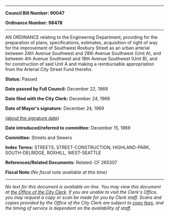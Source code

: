 

********

**Council Bill Number: 90047**
   
**Ordinance Number: 98478**
********

 AN ORDINANCE relating to the Engineering Department, providing for the preparation of plans, specifications, estimates, acquisition of right of way for the improvement of Southwest Roxbury Street as an urban arterial between 24th Avenue Southwest and 28th Avenue Southwest (Unit A), and between 4th Avenue Southwest and 18th Avenue Southwest (Unit B), and for construction of said Unit A and making a reimbursable appropriation from the Arterial City Street Fund therefor.

**Status:** Passed
   
**Date passed by Full Council:** December 22, 1969
   
**Date filed with the City Clerk:** December 24, 1969
   
**Date of Mayor's signature:** December 24, 1969
   
[(about the signature date)](/~public/approvaldate.htm)
   
   
   
**Date introduced/referred to committee:** December 15, 1969
   
**Committee:** Streets and Sewers
   
   
**Index Terms:** STREETS, STREET-CONSTRUCTION, HIGHLAND-PARK, SOUTH-DELRIDGE, ROXHILL, WEST-SEATTLE

**References/Related Documents:** Related: CF 265307

**Fiscal Note:**_(No fiscal note available at this time)_
********

_No text for this document is available on-line. You may view this document at [the Office of the City Clerk](http://www.seattle.gov/leg/clerk/contactUs.htm). If you are unable to visit the Clerk's Office, you may request a copy or scan be made for you by Clerk staff. Scans and copies provided by the Office of the City Clerk are subject to [copy fees](http://clerk.seattle.gov/~public/clerkfees.htm), and the timing of service is dependent on the availability of staff._

